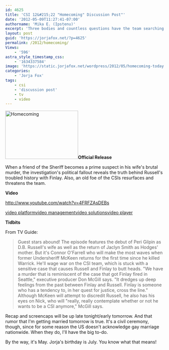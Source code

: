 ```yaml
---
id: 4625
title: 'CSI 12&#215;22 "Homecoming" Discussion Post"'
date: '2012-05-09T11:27:41-07:00'
authorname: 'Mika E. (Ipstenu)'
excerpt: 'Three bodies and countless questions have the team searching for answers on the season finale of CSI.'
layout: post
guid: 'https://jorjafox.net/?p=4625'
permalink: /2012/homecoming/
Views:
    - '596'
astra_style_timestamp_css:
    - '1634337584'
image: 'https://static.jorjafox.net/wordpress/2012/05/homecoming-today.jpg'
categories:
    - 'Jorja Fox'
tags:
    - csi
    - 'discussion post'
    - tv
    - video
---
```


<img src="//static.jorjafox.net/wordpress/2012/05/homecoming-today-230x153.jpg" alt="Homecoming" title="Homecoming" width="230" height="153" class="aligncenter size-medium wp-image-4627" />**Official Release**

When a friend of the Sheriff becomes a prime suspect in his wife's brutal murder, the investigation's political fallout reveals the truth behind Russell's troubled history with Finlay. Also, an old foe of the CSIs resurfaces and threatens the team.

**Video**

http://www.youtube.com/watch?v=4FRFZAsDEBs

<object name="kaltura_player_1336501566" id="kaltura_player_1336501566" type="application/x-shockwave-flash" allowScriptAccess="always" allowNetworking="all" allowFullScreen="true" height="333" width="400" data="http://www.kaltura.com/index.php/kwidget/wid/1_i7n5fjsw/uiconf_id/7752572"><param name="allowScriptAccess" value="always" /><param name="allowNetworking" value="all" /><param name="allowFullScreen" value="true" /><param name="bgcolor" value="#000000" /><param name="movie" value="http://www.kaltura.com/index.php/kwidget/wid/1_i7n5fjsw/uiconf_id/7752572"/><param name="flashVars" value=""/><a href="http://corp.kaltura.com">video platform</a><a href="http://corp.kaltura.com/video_platform/video_management">video management</a><a href="http://corp.kaltura.com/solutions/video_solution">video solutions</a><a href="http://corp.kaltura.com/video_platform/video_publishing">video player</a></object>

**Tidbits**

From TV Guide:
<blockquote>Guest stars abound! The episode features the debut of Peri Gilpin as D.B. Russell's wife as well as the return of Jaclyn Smith as Hodges' mother. But it's Connor O'Farrell who will make the most waves when former Undersheriff McKeen returns for the first time since he killed Warrick. He'll wage war on the CSI team, which is stuck with a sensitive case that causes Russell and Finlay to butt heads. "We have a murder that is reminiscent of the case that got Finlay fired in Seattle," executive producer Don McGill says. "It dredges up deep feelings from the past between Finlay and Russell. Finlay is someone who has a tendency to, in her quest for justice, cross the line." Although McKeen will attempt to discredit Russell, he also has his eyes on Nick, who will "really, really contemplate whether or not he wants to be a CSI anymore," McGill says.</blockquote>



Recap and screencaps will be up late tonight/early tomorrow. And that rumor that I'm getting married tomorrow is true. It's a civil ceremony, though, since for some reason the US doesn't acknowledge gay marriage nationwide. When they do, I'll have the big to-do.

By the way, it's May. Jorja's birthday is July. You know what that means!

<script type="text/javascript" src="http://www.crowdrise.com/widgets/project/jfo-bday2012/jorjafoxonline/"></script>
